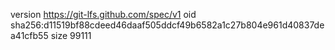 version https://git-lfs.github.com/spec/v1
oid sha256:d11519bf88cdeed46daaf505ddcf49b6582a1c27b804e961d40837dea41cfb55
size 99111
